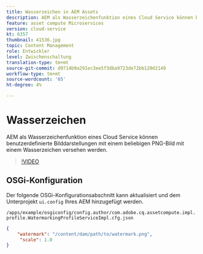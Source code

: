 ```yaml
---
title: Wasserzeichen in AEM Assets
description: AEM als Wasserzeichenfunktion eines Cloud Service können benutzerdefinierte Bilddarstellungen mit einem beliebigen PNG-Bild mit einem Wasserzeichen versehen werden.
feature: asset compute Microservices
version: cloud-service
kt: 6357
thumbnail: 41536.jpg
topic: Content Management
role: Entwickler
level: Zwischenschaltung
translation-type: tm+mt
source-git-commit: d9714b9a291ec3ee5f3dba9723de72bb120d2149
workflow-type: tm+mt
source-wordcount: '65'
ht-degree: 4%

---
```



# Wasserzeichen

AEM als Wasserzeichenfunktion eines Cloud Service können benutzerdefinierte Bilddarstellungen mit einem beliebigen PNG-Bild mit einem Wasserzeichen versehen werden.

>[!VIDEO](https://video.tv.adobe.com/v/41536/?quality=12&learn=on)

## OSGi-Konfiguration

Der folgende OSGi-Konfigurationsabschnitt kann aktualisiert und dem Unterprojekt `ui.config` Ihres AEM hinzugefügt werden.

`/apps/example/osgiconfig/config.author/com.adobe.cq.assetcompute.impl.profile.WatermarkingProfileServiceImpl.cfg.json`

```json
{
    "watermark": "/content/dam/path/to/watermark.png",
     "scale": 1.0
}
```
